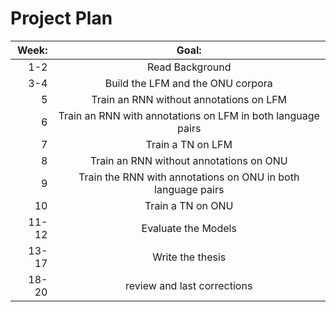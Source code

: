 # Project Plan

|Week:	|Goal:								|
|------:|:-------------------------------------------------------------:|	
|1-2	| Read Background						|
|3-4	| Build the LFM and the ONU corpora				|
|5	| Train an RNN without annotations on LFM			|
|6	| Train an RNN with annotations on LFM in both language pairs	|
|7	| Train a TN on LFM						|
|8	| Train an RNN without annotations on ONU			|
|9	| Train the RNN with annotations on ONU in both language pairs	|
|10	| Train a TN on ONU						|
|11-12	| Evaluate the Models 						|
|13-17	| Write the thesis						|
|18-20	| review and last corrections					|

